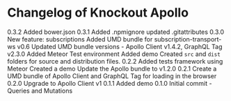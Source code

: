 # Changelog of Knockout Apollo

0.3.2   Added bower.json
0.3.1   Added .npmignore updated .gitattributes
0.3.0   New feature: subscriptions
        Added UMD bundle for subscription-transport-ws v0.6
        Updated UMD bundle versions - Apollo Client v1.4.2, GraphQL Tag v2.3.0
        Added Meteor Test environment
        Added demo
        Created `src` and `dist` folders for source and distribution files.
0.2.2   Added tests framework using Meteor
        Created a demo
        Update the Apollo bundle to v1.2.0
0.2.1   Create a UMD bundle of Apollo Client and GraphQL Tag for loading in the browser
0.2.0   Upgrade to Apollo Client v1
0.1.1   Added demo
0.1.0   Initial commit - Queries and Mutations
